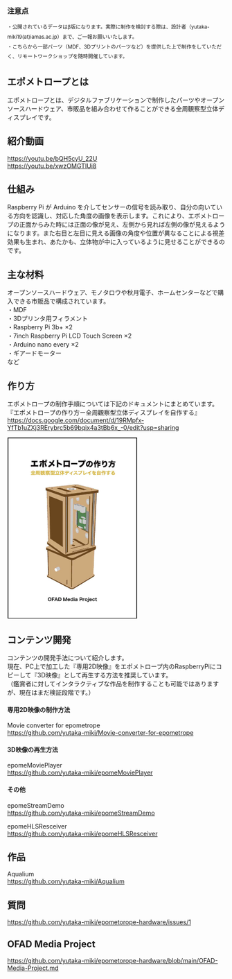 ### 注意点
<sup>・公開されているデータはβ版になります。実際に制作を検討する際は、設計者（yutaka-miki19(at)iamas.ac.jp）まで、ご一報お願いいたします。</sup>  
<sup>・こちらから一部パーツ（MDF、3Dプリントのパーツなど）を提供した上で制作をしていただく、リモートワークショップを随時開催しています。</sup>  

## エポメトロープとは
エポメトロープとは、デジタルファブリケーションで制作したパーツやオープンソースハードウェア、市販品を組み合わせて作ることができる全周観察型立体ディスプレイです。

## 紹介動画
  
https://youtu.be/bQH5cyU_22U  
https://youtu.be/xwzOMGTIUi8  

## 仕組み  
Raspberry Pi が Arduino を介してセンサーの信号を読み取り、自分の向いている方向を認識し、対応した角度の画像を表示します。これにより、エポメトロープの正面からみた時には正面の像が見え、左側から見れば左側の像が見えるようになります。また右目と左目に見える画像の角度や位置が異なることによる視差効果も生まれ、あたかも、立体物が中に入っているように見せることができるのです。  

## 主な材料  
オープンソースハードウェア、モノタロウや秋月電子、ホームセンターなどで購入できる市販品で構成されています。  
・MDF  
・3Dプリンタ用フィラメント  
・Raspberry Pi 3b+ ×2  
・7inch Raspberry Pi LCD Touch Screen ×2  
・Arduino nano every ×2  
・ギアードモーター  
など  

## 作り方 
エポメトロープの制作手順については下記のドキュメントにまとめています。  
『エポメトロープの作り方ー全周觀察型立体ディスプレイを自作する』  
https://docs.google.com/document/d/19RMpfx-YfTb1uZXj3RErybrc5b69bqix4a3tBb6x_-0/edit?usp=sharing  
  
<img src="images/cover-image-500.jpg" width="300">

## コンテンツ開発
コンテンツの開発手法について紹介します。  
現在、PC上で加工した『専用2D映像』をエポメトロープ内のRaspberryPiにコピーして『3D映像』として再生する方法を推奨しています。  
（鑑賞者に対してインタラクティブな作品を制作することも可能ではありますが、現在はまだ検証段階です。）

#### 専用2D映像の制作方法  
  
Movie converter for epometrope  
https://github.com/yutaka-miki/Movie-converter-for-epometrope  
   
#### 3D映像の再生方法  
  
epomeMoviePlayer  
https://github.com/yutaka-miki/epomeMoviePlayer  

#### その他  
epomeStreamDemo  
https://github.com/yutaka-miki/epomeStreamDemo  
  
epomeHLSResceiver  
https://github.com/yutaka-miki/epomeHLSResceiver  
  
## 作品  
Aqualium  
https://github.com/yutaka-miki/Aqualium

## 質問
https://github.com/yutaka-miki/epometorope-hardware/issues/1

## OFAD Media Project
https://github.com/yutaka-miki/epometorope-hardware/blob/main/OFAD-Media-Project.md 
